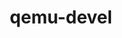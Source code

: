 ---
permalink: /engineering/projects/qemu-devel/
project_link_name: qemu-devel
project_url: http://git.qemu.org/qemu.git/commit/
statsAvailable: 'true'
title: qemu-devel
---
